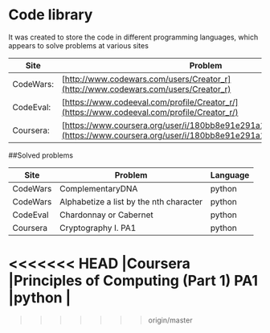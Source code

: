 # Code library

It was created to store the code in different programming languages, which appears to solve problems at various sites

| Site | Problem | Language |
| --- | --- | --- |
|CodeWars:|[http://www.codewars.com/users/Creator_r](http://www.codewars.com/users/Creator_r)|  
|CodeEval:|[https://www.codeeval.com/profile/Creator_r/](https://www.codeeval.com/profile/Creator_r/)|  
|Coursera:|[https://www.coursera.org/user/i/180bb8e91e291a13f88fe8bad0d8216c](https://www.coursera.org/user/i/180bb8e91e291a13f88fe8bad0d8216c)||  
  
  
##Solved problems

| Site | Problem | Language |
| --- | --- | --- |
|CodeWars       |ComplementaryDNA                                            |python  |
|CodeWars       |Alphabetize a list by the nth character                     |python  |
|CodeEval       |Chardonnay or Cabernet                                      |python  |
|Coursera       |Cryptography I. PA1                                         |python  |
<<<<<<< HEAD
|Coursera       |Principles of Computing (Part 1) PA1                        |python  |
=======
>>>>>>> origin/master
